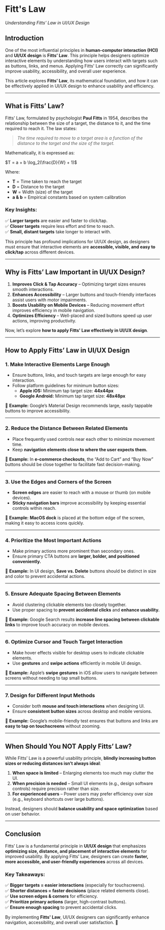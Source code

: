 # Fitt&apos;s Law

*Understanding Fitts’ Law in UI/UX Design*

## Introduction

One of the most influential principles in **human-computer interaction (HCI)** and **UI/UX design** is **Fitts’ Law**. This principle helps designers optimize interactive elements by understanding how users interact with targets such as buttons, links, and menus. Applying Fitts' Law correctly can significantly improve usability, accessibility, and overall user experience.

This article explores **Fitts’ Law**, its mathematical foundation, and how it can be effectively applied in UI/UX design to enhance usability and efficiency.

---

## What is Fitts’ Law?

Fitts’ Law, formulated by psychologist **Paul Fitts** in 1954, describes the relationship between the size of a target, the distance to it, and the time required to reach it. The law states:

> *The time required to move to a target area is a function of the distance to the target and the size of the target.*

Mathematically, it is expressed as:

$T = a + b \log_2(\frac{D}{W} + 1)$

Where:
- **T** = Time taken to reach the target
- **D** = Distance to the target
- **W** = Width (size) of the target
- **a & b** = Empirical constants based on system calibration

### Key Insights:
✅ **Larger targets** are easier and faster to click/tap.  
✅ **Closer targets** require less effort and time to reach.  
✅ **Small, distant targets** take longer to interact with.

This principle has profound implications for UI/UX design, as designers must ensure that interactive elements are **accessible, visible, and easy to click/tap** across different devices.

---

## Why is Fitts’ Law Important in UI/UX Design?

1. **Improves Click & Tap Accuracy** – Optimizing target sizes ensures smooth interactions.
2. **Enhances Accessibility** – Larger buttons and touch-friendly interfaces assist users with motor impairments.
3. **Boosts Usability on Mobile Devices** – Reducing movement effort improves efficiency in mobile navigation.
4. **Optimizes Efficiency** – Well-placed and sized buttons speed up user actions, improving productivity.

Now, let’s explore **how to apply Fitts' Law effectively in UI/UX design**.

---

## How to Apply Fitts’ Law in UI/UX Design

### 1. Make Interactive Elements Large Enough
- Ensure buttons, links, and touch targets are large enough for easy interaction.
- Follow platform guidelines for minimum button sizes:
    - **Apple iOS:** Minimum tap target size: **44x44px**
    - **Google Android:** Minimum tap target size: **48x48px**

📌 **Example:** Google’s Material Design recommends large, easily tappable buttons to improve accessibility.

---

### 2. Reduce the Distance Between Related Elements
- Place frequently used controls near each other to minimize movement time.
- Keep **navigation elements close to where the user expects them.**

📌 **Example:** In **e-commerce checkouts**, the “Add to Cart” and “Buy Now” buttons should be close together to facilitate fast decision-making.

---

### 3. Use the Edges and Corners of the Screen
- **Screen edges** are easier to reach with a mouse or thumb (on mobile devices).
- **Sticky navigation bars** improve accessibility by keeping essential controls within reach.

📌 **Example:** **MacOS dock** is placed at the bottom edge of the screen, making it easy to access icons quickly.

---

### 4. Prioritize the Most Important Actions
- Make primary actions more prominent than secondary ones.
- Ensure primary CTA buttons are **larger, bolder, and positioned conveniently.**

📌 **Example:** In UI design, **Save vs. Delete** buttons should be distinct in size and color to prevent accidental actions.

---

### 5. Ensure Adequate Spacing Between Elements
- Avoid clustering clickable elements too closely together.
- Use proper spacing to **prevent accidental clicks** and **enhance usability.**

📌 **Example:** Google Search results **increase line spacing between clickable links** to improve touch accuracy on mobile devices.

---

### 6. Optimize Cursor and Touch Target Interaction
- Make hover effects visible for desktop users to indicate clickable elements.
- Use **gestures** and **swipe actions** efficiently in mobile UI design.

📌 **Example:** Apple’s **swipe gestures** in iOS allow users to navigate between screens without needing to tap small buttons.

---

### 7. Design for Different Input Methods
- Consider both **mouse and touch interactions** when designing UI.
- Ensure **consistent button sizes** across desktop and mobile versions.

📌 **Example:** Google’s mobile-friendly test ensures that buttons and links are **easy to tap on touchscreens** without zooming.

---

## When Should You NOT Apply Fitts’ Law?

While Fitts’ Law is a powerful usability principle, **blindly increasing button sizes or reducing distances isn’t always ideal**:

1. **When space is limited** – Enlarging elements too much may clutter the UI.
2. **When precision is needed** – Small UI elements (e.g., design software controls) require precision rather than size.
3. **For experienced users** – Power users may prefer efficiency over size (e.g., keyboard shortcuts over large buttons).

Instead, designers should **balance usability and space optimization** based on user behavior.

---

## Conclusion

Fitts’ Law is a fundamental principle in **UI/UX design** that emphasizes **optimizing size, distance, and placement of interactive elements** for improved usability. By applying Fitts’ Law, designers can create **faster, more accessible, and user-friendly experiences** across all devices.

### Key Takeaways:
✅ **Bigger targets = easier interactions** (especially for touchscreens).  
✅ **Shorter distances = faster decisions** (place related elements close).  
✅ **Use screen edges & corners** for efficiency.  
✅ **Prioritize primary actions** (larger, high-contrast buttons).  
✅ **Ensure enough spacing** to prevent accidental clicks.

By implementing **Fitts' Law**, UI/UX designers can significantly enhance navigation, accessibility, and overall user satisfaction. 🚀

